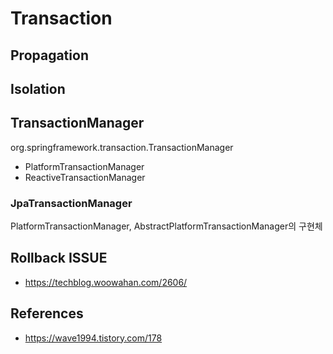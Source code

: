 # Transaction

## Propagation


## Isolation


## TransactionManager
org.springframework.transaction.TransactionManager

- PlatformTransactionManager
- ReactiveTransactionManager

### JpaTransactionManager

PlatformTransactionManager, AbstractPlatformTransactionManager의 구현체


## Rollback ISSUE

- https://techblog.woowahan.com/2606/

## References

- https://wave1994.tistory.com/178